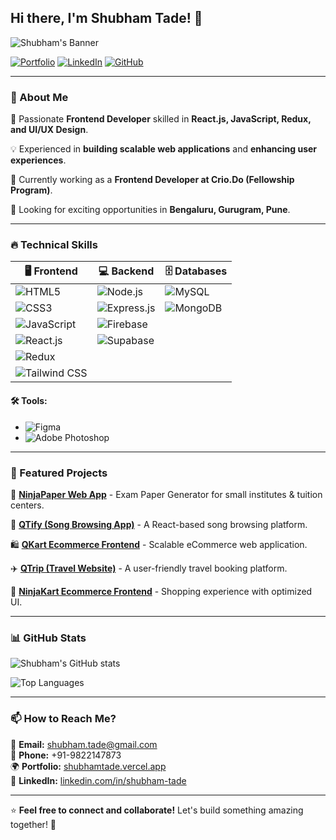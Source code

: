 ## Hi there, I'm Shubham Tade! 👋

![Shubham's Banner](https://media.licdn.com/dms/image/v2/D5616AQHRZ6Svl98rjQ/profile-displaybackgroundimage-shrink_350_1400/profile-displaybackgroundimage-shrink_350_1400/0/1721740547808?e=1744848000&v=beta&t=iAi5tW-CU_9b8kiU667f-y51bLzA5bM6wZiTDhgizn0) <!-- Add a banner image if available -->

[![Portfolio](https://img.shields.io/badge/Portfolio-Visit-blue?style=for-the-badge&logo=vercel)](https://www.shubhamtade.vercel.app)
[![LinkedIn](https://img.shields.io/badge/LinkedIn-Connect-blue?style=for-the-badge&logo=linkedin)](https://www.linkedin.com/in/shubham-tade)
[![GitHub](https://img.shields.io/badge/GitHub-Follow-black?style=for-the-badge&logo=github)](https://github.com/shubhamtade)

---

### 🚀 About Me 

🎯 Passionate **Frontend Developer** skilled in **React.js, JavaScript, Redux, and UI/UX Design**. 

💡 Experienced in **building scalable web applications** and **enhancing user experiences**.

🔧 Currently working as a **Frontend Developer at Crio.Do (Fellowship Program)**.

📍 Looking for exciting opportunities in **Bengaluru, Gurugram, Pune**.

---

### 🔥 Technical Skills

| 🖥️ Frontend | 💻 Backend | 🗄️ Databases |
|-------------|------------|------------|
| ![HTML5](https://img.shields.io/badge/HTML5-E34F26?style=for-the-badge&logo=html5&logoColor=white) | ![Node.js](https://img.shields.io/badge/Node.js-339933?style=for-the-badge&logo=node.js&logoColor=white) | ![MySQL](https://img.shields.io/badge/MySQL-4479A1?style=for-the-badge&logo=mysql&logoColor=white) |
| ![CSS3](https://img.shields.io/badge/CSS3-1572B6?style=for-the-badge&logo=css3&logoColor=white) | ![Express.js](https://img.shields.io/badge/Express.js-000000?style=for-the-badge&logo=express&logoColor=white) | ![MongoDB](https://img.shields.io/badge/MongoDB-47A248?style=for-the-badge&logo=mongodb&logoColor=white) |
| ![JavaScript](https://img.shields.io/badge/JavaScript-F7DF1E?style=for-the-badge&logo=javascript&logoColor=black) | ![Firebase](https://img.shields.io/badge/Firebase-FFCA28?style=for-the-badge&logo=firebase&logoColor=black) | |
| ![React.js](https://img.shields.io/badge/React.js-61DAFB?style=for-the-badge&logo=react&logoColor=black) | ![Supabase](https://img.shields.io/badge/Supabase-3ECF8E?style=for-the-badge&logo=supabase&logoColor=white) | |
| ![Redux](https://img.shields.io/badge/Redux-764ABC?style=for-the-badge&logo=redux&logoColor=white) | | |
| ![Tailwind CSS](https://img.shields.io/badge/TailwindCSS-38B2AC?style=for-the-badge&logo=tailwind-css&logoColor=white) | | |

#### 🛠️ Tools:
- ![Figma](https://img.shields.io/badge/Figma-F24E1E?style=for-the-badge&logo=figma&logoColor=white)
- ![Adobe Photoshop](https://img.shields.io/badge/Adobe%20Photoshop-31A8FF?style=for-the-badge&logo=adobe-photoshop&logoColor=white)

---

### 📌 Featured Projects

🚀 **[NinjaPaper Web App](https://ninjapaper.vercel.app)** - Exam Paper Generator for small institutes & tuition centers. 

🎵 **[QTify (Song Browsing App)](https://q-tify-new.vercel.app)** - A React-based song browsing platform.

🛍️ **[QKart Ecommerce Frontend](https://me-qkart-frontend-v2-six.vercel.app)** - Scalable eCommerce web application.

✈️ **[QTrip (Travel Website)](https://q-trip-six.vercel.app)** - A user-friendly travel booking platform.

🛒 **[NinjaKart Ecommerce Frontend](https://ninja-kart.vercel.app)** - Shopping experience with optimized UI.

---

### 📊 GitHub Stats

![Shubham's GitHub stats](https://github-readme-stats.vercel.app/api?username=shubhamtade&show_icons=true&theme=radical)

![Top Languages](https://github-readme-stats.vercel.app/api/top-langs/?username=shubhamtade&layout=compact&theme=radical)

---

### 📫 How to Reach Me?

📩 **Email:** shubham.tade@gmail.com  
📱 **Phone:** +91-9822147873  
🌍 **Portfolio:** [shubhamtade.vercel.app](https://www.shubhamtade.vercel.app)  
👥 **LinkedIn:** [linkedin.com/in/shubham-tade](https://www.linkedin.com/in/shubham-tade)  

---

⭐ **Feel free to connect and collaborate!** Let's build something amazing together! 🚀
